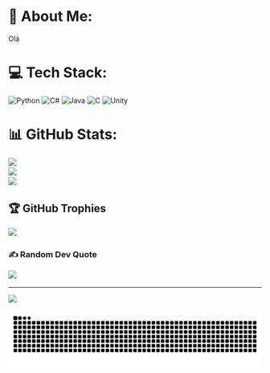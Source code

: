 # 💫 About Me:
Olá


# 💻 Tech Stack:
![Python](https://img.shields.io/badge/python-3670A0?style=for-the-badge&logo=python&logoColor=ffdd54) ![C#](https://img.shields.io/badge/c%23-%23239120.svg?style=for-the-badge&logo=csharp&logoColor=white) ![Java](https://img.shields.io/badge/java-%23ED8B00.svg?style=for-the-badge&logo=openjdk&logoColor=white) ![C](https://img.shields.io/badge/c-%2300599C.svg?style=for-the-badge&logo=c&logoColor=white) ![Unity](https://img.shields.io/badge/unity-%23000000.svg?style=for-the-badge&logo=unity&logoColor=white)
# 📊 GitHub Stats:
![](https://github-readme-stats.vercel.app/api?username=L9nnek&theme=dark&hide_border=false&include_all_commits=false&count_private=false)<br/>
![](https://nirzak-streak-stats.vercel.app/?user=L9nnek&theme=dark&hide_border=false)<br/>
![](https://github-readme-stats.vercel.app/api/top-langs/?username=L9nnek&theme=dark&hide_border=false&include_all_commits=false&count_private=false&layout=compact)

## 🏆 GitHub Trophies
![](https://github-profile-trophy.vercel.app/?username=L9nnek&theme=radical&no-frame=false&no-bg=true&margin-w=4)

### ✍️ Random Dev Quote
![](https://quotes-github-readme.vercel.app/api?type=horizontal&theme=radical)

---
[![](https://visitcount.itsvg.in/api?id=L9nnek&icon=0&color=0)](https://visitcount.itsvg.in)

<!-- Proudly created with GPRM ( https://gprm.itsvg.in ) -->

![snake svg](https://raw.githubusercontent.com/L9nnek/L9nnek/output/github-contribution-grid-snake-dark.svg)
